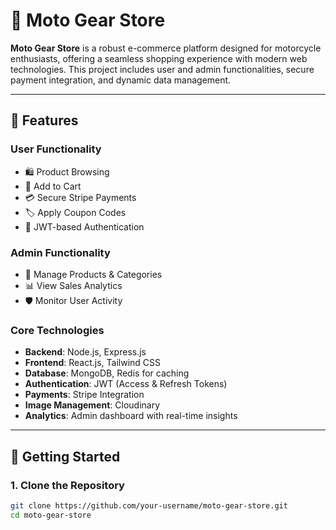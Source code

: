 # 🛒 Moto Gear Store

**Moto Gear Store** is a robust e-commerce platform designed for motorcycle enthusiasts, offering a seamless shopping experience with modern web technologies. This project includes user and admin functionalities, secure payment integration, and dynamic data management.

---

## 🌟 **Features**

### **User Functionality**
- 🛍️ Product Browsing
- 🛒 Add to Cart
- 💳 Secure Stripe Payments
- 🏷️ Apply Coupon Codes
- 🔐 JWT-based Authentication

### **Admin Functionality**
- 👑 Manage Products & Categories
- 📊 View Sales Analytics
- 🛡️ Monitor User Activity

### **Core Technologies**
- **Backend**: Node.js, Express.js  
- **Frontend**: React.js, Tailwind CSS  
- **Database**: MongoDB, Redis for caching  
- **Authentication**: JWT (Access & Refresh Tokens)  
- **Payments**: Stripe Integration  
- **Image Management**: Cloudinary  
- **Analytics**: Admin dashboard with real-time insights  

---

## 🚀 **Getting Started**

### **1. Clone the Repository**
```bash
git clone https://github.com/your-username/moto-gear-store.git
cd moto-gear-store
```
